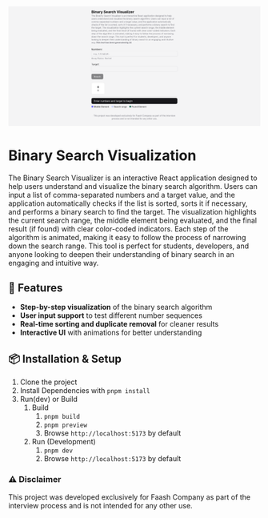 ![Binary Search Visualization](app-preview.png)
# Binary Search Visualization
The Binary Search Visualizer is an interactive React application designed to help users understand and visualize the binary search algorithm. Users can input a list of comma-separated numbers and a target value, and the application automatically checks if the list is sorted, sorts it if necessary, and performs a binary search to find the target. The visualization highlights the current search range, the middle element being evaluated, and the final result (if found) with clear color-coded indicators. Each step of the algorithm is animated, making it easy to follow the process of narrowing down the search range. This tool is perfect for students, developers, and anyone looking to deepen their understanding of binary search in an engaging and intuitive way.

## 🚀 Features  
- **Step-by-step visualization** of the binary search algorithm  
- **User input support** to test different number sequences  
- **Real-time sorting and duplicate removal** for cleaner results  
- **Interactive UI** with animations for better understanding  


## 📦 Installation & Setup  
1. Clone the project
2. Install Dependencies with `pnpm install`
3. Run(dev) or Build
   1. Build
      1. `pnpm build`
      2. `pnpm preview`
      3. Browse `http://localhost:5173` by default
   3. Run (Development)
      1. `pnpm dev`
      2. Browse `http://localhost:5173` by default
     

### ⚠️ Disclaimer  
This project was developed exclusively for Faash Company as part of the interview process and is not intended for any other use.
